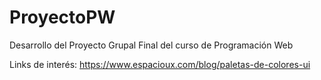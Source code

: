 # ProyectoPW
Desarrollo del Proyecto Grupal Final del curso de Programación Web

Links de interés:
https://www.espacioux.com/blog/paletas-de-colores-ui
